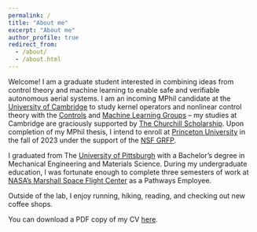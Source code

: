 ```yaml
---
permalink: /
title: "About me"
excerpt: "About me"
author_profile: true
redirect_from: 
  - /about/
  - /about.html
---
```

Welcome! I am a graduate student interested in combining ideas from control theory and machine learning to enable safe and 
verifiable autonomous aerial systems. I am an incoming MPhil candidate at the [University of Cambridge](https://www.cam.ac.uk/) to study kernel operators and 
nonlinear control theory with the [Controls](http://www-control.eng.cam.ac.uk/) and [Machine Learning Groups](http://mlg.eng.cam.ac.uk/) – my studies at Cambridge are graciously supported by [The Churchill Scholarship](https://churchillscholarship.org/). 
Upon completion of my MPhil thesis, I intend to enroll at [Princeton University](https://mae.princeton.edu/) in the fall of 2023 under the support of the [NSF GRFP](https://www.nsfgrfp.org/). 

I graduated from The [University of Pittsburgh](https://www.engineering.pitt.edu/mems) with a Bachelor’s degree in Mechanical Engineering and Materials Science. 
During my undergraduate education, I was fortunate enough to complete three semesters of work at [NASA’s Marshall Space Flight Center](https://www.nasa.gov/centers/marshall/home/index.html) as a 
Pathways Employee. 

Outside of the lab, I enjoy running, hiking, reading, and checking out new coffee shops. 

You can download a PDF copy of my CV [here](/files/CV_AsherHancock.pdf).